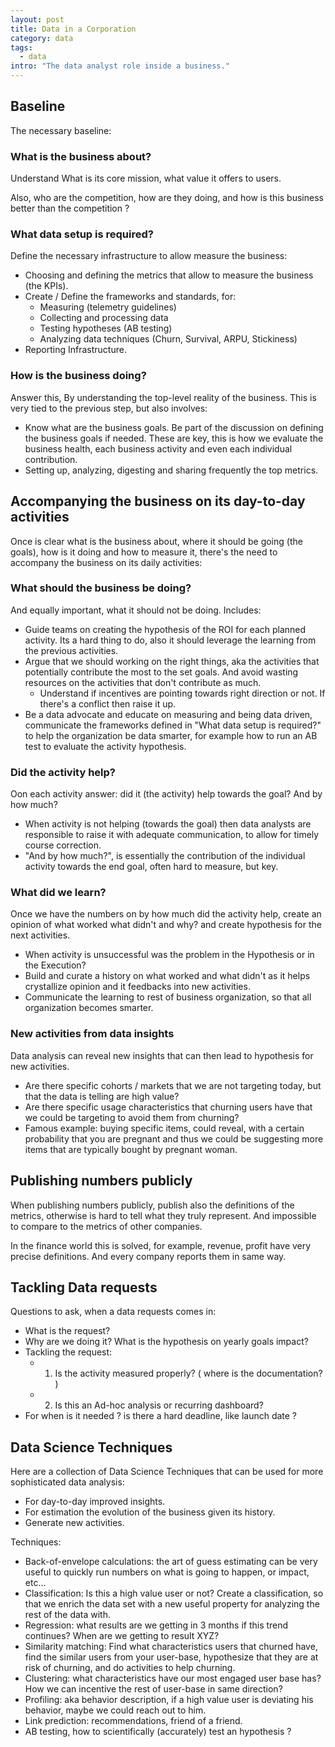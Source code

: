 ```yaml
---
layout: post
title: Data in a Corporation
category: data
tags:
  - data
intro: "The data analyst role inside a business."
---
```




## Baseline

The necessary baseline:


### What is the business about?

Understand What is its core mission, what value it offers to users.

Also, who are the competition, how are they doing, and how is this business better than the competition ?




### What data setup is required?

Define the necessary infrastructure to allow measure the business:

- Choosing and defining the metrics that allow to measure the business (the KPIs).
- Create / Define the frameworks and standards, for:
   - Measuring (telemetry guidelines)
   - Collecting and processing data
   - Testing hypotheses (AB testing)
   - Analyzing data techniques (Churn, Survival, ARPU, Stickiness)
- Reporting Infrastructure.



### How is the business doing?

 Answer this, By understanding the top-level reality of the business. This is very tied to the previous step, but also involves:

- Know what are the business goals. Be part of the discussion on defining the business goals if needed. These are key, this is how we evaluate the business health, each business activity and even each individual contribution.
- Setting up, analyzing, digesting and sharing frequently the top metrics.






## Accompanying the business on its day-to-day activities

Once is clear what is the business about, where it should be going (the goals), how is it doing and how to measure it, there's the need to accompany the business on its daily activities:


### What should the business be doing?

And equally important, what it should not be doing. Includes:

- Guide teams on creating the hypothesis of the ROI for each planned activity. Its a hard thing to do, also it should leverage the learning from the previous activities.
- Argue that we should working on the right things, aka the activities that potentially contribute the most to the set goals. And avoid wasting resources on the activities that don't contribute as much.
   - Understand if incentives are pointing towards right direction or not. If there's a conflict then raise it up.
- Be a data advocate and educate on measuring and being data driven, communicate the frameworks defined in "What data setup is required?" to help the organization be data smarter, for example how to run an AB test to evaluate the activity hypothesis.



### Did the activity help?

Oon each activity answer: did it (the activity) help towards the goal? And by how much?

- When activity is not helping (towards the goal) then data analysts are responsible to raise it with adequate communication, to allow for timely course correction.
- "And by how much?", is essentially the contribution of the individual activity towards the end goal, often hard to measure, but key.


### What did we learn?

Once we have the numbers on by how much did the activity help, create an opinion of what worked what didn't and why? and create hypothesis for the next activities.

- When activity is unsuccessful was the problem in the Hypothesis or in the Execution?
- Build and curate a history on what worked and what didn't as it helps crystallize opinion and it feedbacks into new activities.
- Communicate the learning to rest of business organization, so that all organization becomes smarter.


### New activities from data insights

Data analysis can reveal new insights that can then lead to hypothesis for new activities.

- Are there specific cohorts / markets that we are not targeting today, but that the data is telling are high value?
- Are there specific usage characteristics that churning users have that we could be targeting to avoid them from churning?
- Famous example: buying specific items, could reveal, with a certain probability that you are pregnant and thus we could be suggesting more items that are typically bought by pregnant woman.







## Publishing numbers publicly

When publishing numbers publicly, publish also the definitions of the metrics, otherwise is hard to tell what they truly represent. And impossible to compare to the metrics of other companies.

In the finance world this is solved, for example, revenue, profit have very precise definitions. And every company reports them in same way.




## Tackling Data requests

Questions to ask, when a data requests comes in:

- What is the request?
- Why are we doing it? What is the hypothesis on yearly goals impact?
- Tackling the request: 
  - 1. Is the activity measured properly? ( where is the documentation? )
  - 2. Is this an Ad-hoc analysis or recurring dashboard?
- For when is it needed ? is there a hard deadline, like launch date ?







## Data Science Techniques

Here are a collection of Data Science Techniques that can be used for more sophisticated data analysis:
 - For day-to-day improved insights.
 - For estimation the evolution of the business given its history.
 - Generate new activities.

Techniques:

- Back-of-envelope calculations: the art of guess estimating can be very useful to quickly run numbers on what is going to happen, or impact, etc... 
- Classification: Is this a high value user or not? Create a classification, so that we enrich the data set with a new useful property for analyzing the rest of the data with.
- Regression: what results are we getting in 3 months if this trend continues? When are we getting to result XYZ?
- Similarity matching: Find what characteristics users that churned have, find the similar users from your user-base, hypothesize that they are at risk of churning, and do activities to help churning.
- Clustering: what characteristics have our most engaged user base has? How we can incentive the rest of user-base in same direction?
- Profiling: aka behavior description, if a high value user is deviating his behavior, maybe we could reach out to him.
- Link prediction: recommendations, friend of a friend.
- AB testing, how to scientifically (accurately) test an hypothesis ?



